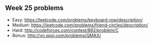 ## Week 25 problems

- Easy: https://leetcode.com/problems/keyboard-row/description/
- Medium: https://leetcode.com/problems/friend-circles/description/
- Hard: http://codeforces.com/contest/892/problem/C
- Bonus: http://vn.spoj.com/problems/QMAX/
